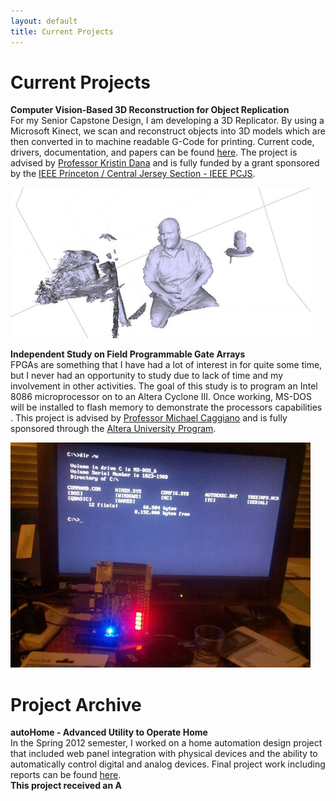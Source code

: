 ```yaml
---
layout: default
title: Current Projects
---
```

Current Projects
================

**Computer Vision-Based 3D Reconstruction for Object Replication**  
For my Senior Capstone Design, I am developing a 3D Replicator. By using a Microsoft Kinect, we scan and reconstruct objects into 3D models which are then converted in to machine readable G-Code for printing. Current code, drivers, documentation, and papers can be found [here](https://github.com/KinectReplicator). The project is advised by [Professor Kristin Dana](http://www.ece.rutgers.edu/~kdana/Home.html) and is fully funded by a grant sponsored by the [IEEE Princeton / Central Jersey Section - IEEE PCJS](http://ewh.ieee.org/r1/princeton-centraljersey/).

![KinectScan](/images/eliekinect.jpg)

**Independent Study on Field Programmable Gate Arrays**  
FPGAs are something that I have had a lot of interest in for quite some time, but I never had an opportunity to study due to lack of time and my involvement in other activities. The goal of this study is to program an Intel 8086 microprocessor on to an Altera Cyclone III. Once working, MS-DOS will be installed to flash memory to demonstrate the processors capabilities . This project is advised by [Professor Michael Caggiano](http://www.ece.rutgers.edu/faculty/caggiano) and is fully sponsored through the [Altera University Program](http://www.altera.com/education/univ/unv-index.html). 

![Working FPGA](/images/fpgaworking.jpg "Working FPGA")

Project Archive
===============
**autoHome - Advanced Utility to Operate Home**  
In the Spring 2012 semester, I worked on a home automation design project that included web panel integration with physical devices and the ability to automatically control digital and analog devices. Final project work including reports can be found [here](https://github.com/autohomeproject/).  
**This project received an A**